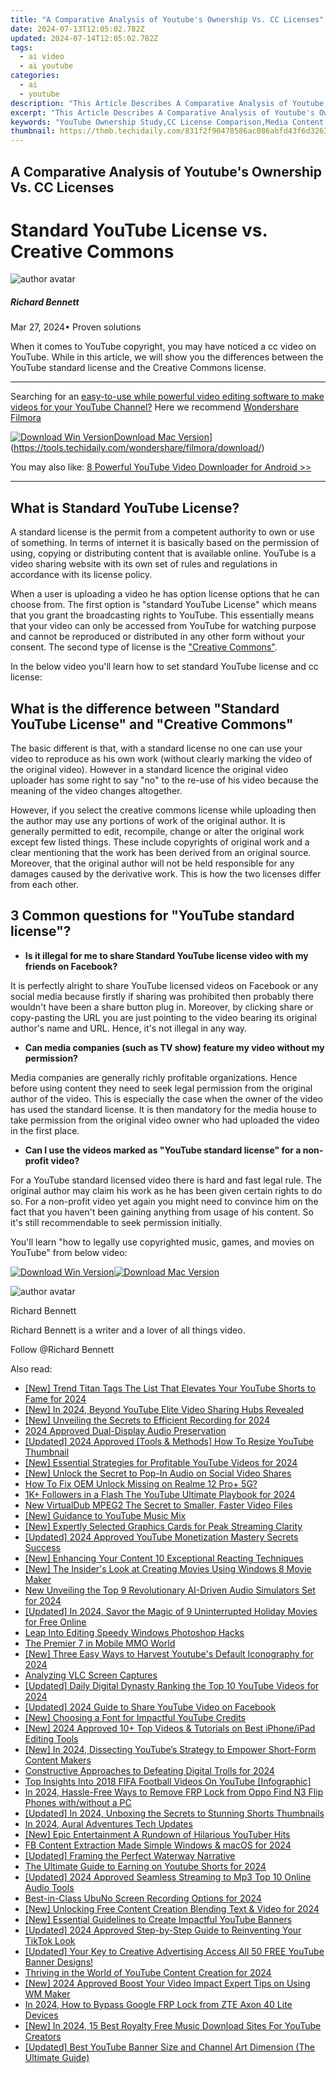 ```yaml
---
title: "A Comparative Analysis of Youtube's Ownership Vs. CC Licenses"
date: 2024-07-13T12:05:02.782Z
updated: 2024-07-14T12:05:02.782Z
tags:
  - ai video
  - ai youtube
categories:
  - ai
  - youtube
description: "This Article Describes A Comparative Analysis of Youtube's Ownership Vs. CC Licenses"
excerpt: "This Article Describes A Comparative Analysis of Youtube's Ownership Vs. CC Licenses"
keywords: "YouTube Ownership Study,CC License Comparison,Media Content Rights,Video Platform Licensing,Content Creator Analysis,Youtube vs Licenses Overview,Digital Copyrights Difference"
thumbnail: https://thmb.techidaily.com/831f2f90478586ac086abfd43f6d32639656f49a2d8163ca6c49196e0614246e.jpg
---
```


## A Comparative Analysis of Youtube's Ownership Vs. CC Licenses

# Standard YouTube License vs. Creative Commons

![author avatar](https://images.wondershare.com/filmora/article-images/richard-bennett.jpg)

##### Richard Bennett

 Mar 27, 2024• Proven solutions

When it comes to YouTube copyright, you may have noticed a cc video on YouTube. While in this article, we will show you the differences between the YouTube standard license and the Creative Commons license.

---

Searching for an [easy-to-use while powerful video editing software to make videos for your YouTube Channel?](https://tools.techidaily.com/wondershare/filmora/download/) Here we recommend [Wondershare Filmora](https://tools.techidaily.com/wondershare/filmora/download/)

[![Download Win Version](https://images.wondershare.com/filmora/guide/download-btn-win.jpg)](https://tools.techidaily.com/wondershare/filmora/download/)[Download Mac Version](https://images.wondershare.com/filmora/guide/download-btn-mac.jpg)](https://tools.techidaily.com/wondershare/filmora/download/)

You may also like: [8 Powerful YouTube Video Downloader for Android >>](https://tools.techidaily.com/wondershare/filmora/download/)

---

## What is Standard YouTube License?

A standard license is the permit from a competent authority to own or use of something. In terms of internet it is basically based on the permission of using, copying or distributing content that is available online. YouTube is a video sharing website with its own set of rules and regulations in accordance with its license policy.

When a user is uploading a video he has option license options that he can choose from. The first option is "standard YouTube License" which means that you grant the broadcasting rights to YouTube. This essentially means that your video can only be accessed from YouTube for watching purpose and cannot be reproduced or distributed in any other form without your consent. The second type of license is the ["Creative Commons"](https://tools.techidaily.com/wondershare/filmora/download/).

In the below video you'll learn how to set standard YouTube license and cc license:

## What is the difference between "Standard YouTube License" and "Creative Commons"

The basic different is that, with a standard license no one can use your video to reproduce as his own work (without clearly marking the video of the original video). However in a standard licence the original video uploader has some right to say "no" to the re-use of his video because the meaning of the video changes altogether.

However, if you select the creative commons license while uploading then the author may use any portions of work of the original author. It is generally permitted to edit, recompile, change or alter the original work except few listed things. These include copyrights of original work and a clear mentioning that the work has been derived from an original source. Moreover, that the original author will not be held responsible for any damages caused by the derivative work. This is how the two licenses differ from each other.

## 3 Common questions for "YouTube standard license"?

* **Is it illegal for me to share Standard YouTube license video with my friends on Facebook?**

It is perfectly alright to share YouTube licensed videos on Facebook or any social media because firstly if sharing was prohibited then probably there wouldn't have been a share button plug in. Moreover, by clicking share or copy-pasting the URL you are just pointing to the video bearing its original author's name and URL. Hence, it's not illegal in any way.

* **Can media companies (such as TV show) feature my video without my permission?**

Media companies are generally richly profitable organizations. Hence before using content they need to seek legal permission from the original author of the video. This is especially the case when the owner of the video has used the standard license. It is then mandatory for the media house to take permission from the original video owner who had uploaded the video in the first place.

* **Can I use the videos marked as "YouTube standard license" for a non-profit video?**

For a YouTube standard licensed video there is hard and fast legal rule. The original author may claim his work as he has been given certain rights to do so. For a non-profit video yet again you might need to convince him on the fact that you haven't been gaining anything from usage of his content. So it's still recommendable to seek permission initially.

You'll learn "how to legally use copyrighted music, games, and movies on YouTube" from below video:

[![Download Win Version](https://images.wondershare.com/filmora/guide/download-btn-win.jpg)](https://tools.techidaily.com/wondershare/filmora/download/)[![Download Mac Version](https://images.wondershare.com/filmora/guide/download-btn-mac.jpg)](https://tools.techidaily.com/wondershare/filmora/download/)

![author avatar](https://images.wondershare.com/filmora/article-images/richard-bennett.jpg)

Richard Bennett

Richard Bennett is a writer and a lover of all things video.

Follow @Richard Bennett


<ins class="adsbygoogle"
     style="display:block"
     data-ad-format="autorelaxed"
     data-ad-client="ca-pub-7571918770474297"
     data-ad-slot="1223367746"></ins>



<ins class="adsbygoogle"
     style="display:block"
     data-ad-client="ca-pub-7571918770474297"
     data-ad-slot="8358498916"
     data-ad-format="auto"
     data-full-width-responsive="true"></ins>



<span class="atpl-alsoreadstyle">Also read:</span>
<div><ul>
<li><a href="https://youtube-sure.techidaily.com/rend-titan-tags-the-list-that-elevates-your-youtube-shorts-to-fame-for-2024/"><u>[New] Trend Titan Tags  The List That Elevates Your YouTube Shorts to Fame for 2024</u></a></li>
<li><a href="https://facebook-record-videos.techidaily.com/new-in-2024-beyond-youtube-elite-video-sharing-hubs-revealed/"><u>[New] In 2024, Beyond YouTube  Elite Video Sharing Hubs Revealed</u></a></li>
<li><a href="https://vimeo-videos.techidaily.com/new-unveiling-the-secrets-to-efficient-recording-for-2024/"><u>[New] Unveiling the Secrets to Efficient Recording for 2024</u></a></li>
<li><a href="https://desktop-recording.techidaily.com/2024-approved-dual-display-audio-preservation/"><u>2024 Approved  Dual-Display Audio Preservation</u></a></li>
<li><a href="https://youtube-sure.techidaily.com/ed-2024-approved-tools-and-methods-how-to-resize-youtube-thumbnail/"><u>[Updated] 2024 Approved  [Tools & Methods] How To Resize YouTube Thumbnail</u></a></li>
<li><a href="https://youtube-sure.techidaily.com/ssential-strategies-for-profitable-youtube-videos-for-2024/"><u>[New] Essential Strategies for Profitable YouTube Videos for 2024</u></a></li>
<li><a href="https://facebook-videos.techidaily.com/new-unlock-the-secret-to-pop-in-audio-on-social-video-shares/"><u>[New] Unlock the Secret to Pop-In Audio on Social Video Shares</u></a></li>
<li><a href="https://easy-unlock-android.techidaily.com/how-to-fix-oem-unlock-missing-on-realme-12-proplus-5g-by-drfone-android/"><u>How To Fix OEM Unlock Missing on Realme 12 Pro+ 5G?</u></a></li>
<li><a href="https://youtube-sure.techidaily.com/s-followers-in-a-flash-the-youtube-ultimate-playbook-for-2024/"><u>1K+ Followers in a Flash  The YouTube Ultimate Playbook for 2024</u></a></li>
<li><a href="https://video-content-creator.techidaily.com/new-virtualdub-mpeg2-the-secret-to-smaller-faster-video-files/"><u>New VirtualDub MPEG2 The Secret to Smaller, Faster Video Files</u></a></li>
<li><a href="https://youtube-help.techidaily.com/new-guidance-to-youtube-music-mix/"><u>[New] Guidance to YouTube Music Mix</u></a></li>
<li><a href="https://youtube-sure.techidaily.com/xpertly-selected-graphics-cards-for-peak-streaming-clarity/"><u>[New] Expertly Selected Graphics Cards for Peak Streaming Clarity</u></a></li>
<li><a href="https://youtube-sure.techidaily.com/ed-2024-approved-youtube-monetization-mastery-secrets-success/"><u>[Updated] 2024 Approved  YouTube Monetization Mastery  Secrets Success</u></a></li>
<li><a href="https://youtube-sure.techidaily.com/nhancing-your-content-10-exceptional-reacting-techniques/"><u>[New] Enhancing Your Content  10 Exceptional Reacting Techniques</u></a></li>
<li><a href="https://some-skills.techidaily.com/new-the-insiders-look-at-creating-movies-using-windows-8-movie-maker/"><u>[New] The Insider's Look at Creating Movies Using Windows 8 Movie Maker</u></a></li>
<li><a href="https://audio-shaping.techidaily.com/new-unveiling-the-top-9-revolutionary-ai-driven-audio-simulators-set-for-2024/"><u>New Unveiling the Top 9 Revolutionary AI-Driven Audio Simulators Set for 2024</u></a></li>
<li><a href="https://youtube-sure.techidaily.com/ed-in-2024-savor-the-magic-of-9-uninterrupted-holiday-movies-for-free-online/"><u>[Updated] In 2024, Savor the Magic of 9 Uninterrupted Holiday Movies for Free Online</u></a></li>
<li><a href="https://extra-resources.techidaily.com/leap-into-editing-speedy-windows-photoshop-hacks/"><u>Leap Into Editing  Speedy Windows Photoshop Hacks</u></a></li>
<li><a href="https://games-able.techidaily.com/the-premier-7-in-mobile-mmo-world/"><u>The Premier 7 in Mobile MMO World</u></a></li>
<li><a href="https://youtube-sure.techidaily.com/hree-easy-ways-to-harvest-youtubes-default-iconography-for-2024/"><u>[New] Three Easy Ways to Harvest Youtube's Default Iconography for 2024</u></a></li>
<li><a href="https://screen-recording.techidaily.com/analyzing-vlc-screen-captures/"><u>Analyzing VLC Screen Captures</u></a></li>
<li><a href="https://youtube-sure.techidaily.com/ed-daily-digital-dynasty-ranking-the-top-10-youtube-videos-for-2024/"><u>[Updated] Daily Digital Dynasty  Ranking the Top 10 YouTube Videos for 2024</u></a></li>
<li><a href="https://youtube-sure.techidaily.com/ed-2024-guide-to-share-youtube-video-on-facebook/"><u>[Updated] 2024 Guide to Share YouTube Video on Facebook</u></a></li>
<li><a href="https://youtube-sure.techidaily.com/hoosing-a-font-for-impactful-youtube-credits/"><u>[New] Choosing a Font for Impactful YouTube Credits</u></a></li>
<li><a href="https://youtube-sure.techidaily.com/024-approved-10plus-top-videos-and-tutorials-on-best-iphoneipad-editing-tools/"><u>[New] 2024 Approved  10+ Top Videos & Tutorials on Best iPhone/iPad Editing Tools</u></a></li>
<li><a href="https://youtube-sure.techidaily.com/n-2024-dissecting-youtubes-strategy-to-empower-short-form-content-makers/"><u>[New] In 2024, Dissecting YouTube’s Strategy to Empower Short-Form Content Makers</u></a></li>
<li><a href="https://youtube-sure.techidaily.com/ructive-approaches-to-defeating-digital-trolls-for-2024/"><u>Constructive Approaches to Defeating Digital Trolls for 2024</u></a></li>
<li><a href="https://youtube-sure.techidaily.com/nsights-into-2018-fifa-football-videos-on-youtube-infographic/"><u>Top Insights Into 2018 FIFA Football Videos On YouTube [Infographic]</u></a></li>
<li><a href="https://android-frp.techidaily.com/in-2024-hassle-free-ways-to-remove-frp-lock-from-oppo-find-n3-flip-phones-withwithout-a-pc-by-drfone-android/"><u>In 2024, Hassle-Free Ways to Remove FRP Lock from Oppo Find N3 Flip Phones with/without a PC</u></a></li>
<li><a href="https://youtube-sure.techidaily.com/ed-in-2024-unboxing-the-secrets-to-stunning-shorts-thumbnails/"><u>[Updated] In 2024, Unboxing the Secrets to Stunning Shorts Thumbnails</u></a></li>
<li><a href="https://on-screen-recording.techidaily.com/in-2024-aural-adventures-tech-updates/"><u>In 2024, Aural Adventures  Tech Updates</u></a></li>
<li><a href="https://youtube-sure.techidaily.com/pic-entertainment-a-rundown-of-hilarious-youtuber-hits/"><u>[New] Epic Entertainment  A Rundown of Hilarious YouTuber Hits</u></a></li>
<li><a href="https://facebook-clips.techidaily.com/fb-content-extraction-made-simple-windows-and-macos-for-2024/"><u>FB Content Extraction Made Simple  Windows & macOS for 2024</u></a></li>
<li><a href="https://youtube-sure.techidaily.com/ed-framing-the-perfect-waterway-narrative/"><u>[Updated] Framing the Perfect Waterway Narrative</u></a></li>
<li><a href="https://youtube-sure.techidaily.com/ltimate-guide-to-earning-on-youtube-shorts-for-2024/"><u>The Ultimate Guide to Earning on Youtube Shorts for 2024</u></a></li>
<li><a href="https://youtube-sure.techidaily.com/ed-2024-approved-seamless-streaming-to-mp3-top-10-online-audio-tools/"><u>[Updated] 2024 Approved  Seamless Streaming to Mp3  Top 10 Online Audio Tools</u></a></li>
<li><a href="https://screen-mirroring-recording.techidaily.com/best-in-class-ubuno-screen-recording-options-for-2024/"><u>Best-in-Class UbuNo Screen Recording Options for 2024</u></a></li>
<li><a href="https://youtube-sure.techidaily.com/nlocking-free-content-creation-blending-text-and-video-for-2024/"><u>[New] Unlocking Free Content Creation  Blending Text & Video for 2024</u></a></li>
<li><a href="https://youtube-clips.techidaily.com/new-essential-guidelines-to-create-impactful-youtube-banners/"><u>[New] Essential Guidelines to Create Impactful YouTube Banners</u></a></li>
<li><a href="https://tiktok-video-recordings.techidaily.com/updated-2024-approved-step-by-step-guide-to-reinventing-your-tiktok-look/"><u>[Updated] 2024 Approved  Step-by-Step Guide to Reinventing Your TikTok Look</u></a></li>
<li><a href="https://youtube-data.techidaily.com/ed-your-key-to-creative-advertising-access-all-50-free-youtube-banner-designs/"><u>[Updated] Your Key to Creative Advertising  Access All 50 FREE YouTube Banner Designs!</u></a></li>
<li><a href="https://youtube-sure.techidaily.com/ing-in-the-world-of-youtube-content-creation-for-2024/"><u>Thriving in the World of YouTube Content Creation for 2024</u></a></li>
<li><a href="https://youtube-sure.techidaily.com/024-approved-boost-your-video-impact-expert-tips-on-using-wm-maker/"><u>[New] 2024 Approved  Boost Your Video Impact  Expert Tips on Using WM Maker</u></a></li>
<li><a href="https://bypass-frp.techidaily.com/in-2024-how-to-bypass-google-frp-lock-from-zte-axon-40-lite-devices-by-drfone-android/"><u>In 2024, How to Bypass Google FRP Lock from ZTE Axon 40 Lite Devices</u></a></li>
<li><a href="https://youtube-sure.techidaily.com/n-2024-15-best-royalty-free-music-download-sites-for-youtube-creators/"><u>[New] In 2024, 15 Best Royalty Free Music Download Sites For YouTube Creators</u></a></li>
<li><a href="https://youtube-sure.techidaily.com/ed-best-youtube-banner-size-and-channel-art-dimension-the-ultimate-guide/"><u>[Updated] Best YouTube Banner Size and Channel Art Dimension (The Ultimate Guide)</u></a></li>
</ul></div>
